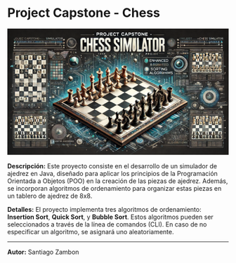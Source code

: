 # Project Capstone - Chess

![Chess Portada](images/chess-portada.png)

**Descripción:**
Este proyecto consiste en el desarrollo de un simulador de ajedrez en Java, diseñado para aplicar los principios de la Programación Orientada a Objetos (POO) en la creación de las piezas de ajedrez. Además, se incorporan algoritmos de ordenamiento para organizar estas piezas en un tablero de ajedrez de 8x8.

**Detalles:**
El proyecto implementa tres algoritmos de ordenamiento: **Insertion Sort**, **Quick Sort**, y **Bubble Sort**. Estos algoritmos pueden ser seleccionados a través de la línea de comandos (CLI). En caso de no especificar un algoritmo, se asignará uno aleatoriamente.

---

**Autor:**
Santiago Zambon

